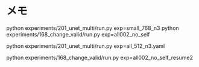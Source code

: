 # メモ

python experiments/201_unet_multi/run.py exp=small_768_n3
python experiments/168_change_valid/run.py exp=all002_no_self


python experiments/201_unet_multi/run.py exp=all_512_n3.yaml


 python experiments/168_change_valid/run.py exp=all002_no_self_resume2